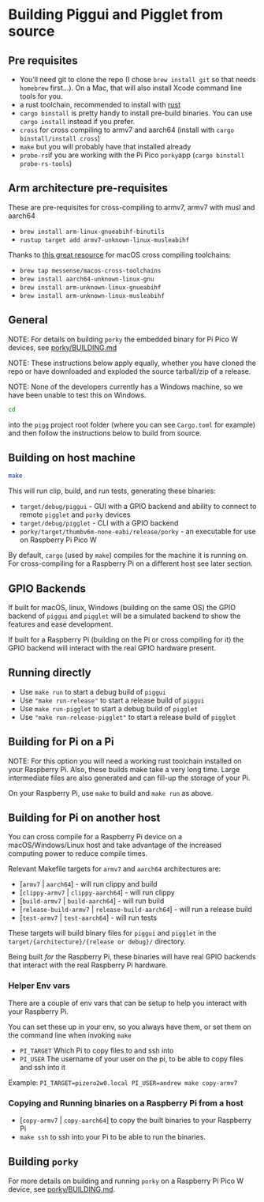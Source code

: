 # Building Piggui and Pigglet from source

## Pre requisites

- You'll need git to clone the repo (I chose `brew install git` so that needs `homebrew` first...). On a
  Mac, that will also install Xcode command line tools for you.
- a rust toolchain, recommended to install with [rust](https://rustup.rs/)
- `cargo binstall` is pretty handy to install pre-build binaries. You can use `cargo install` instead if you prefer.
- `cross` for cross compiling to armv7 and aarch64 (install with `cargo binstall/install cross`)
- `make` but you will probably have that installed already
- `probe-rs`if you are working with the Pi Pico `porky`app (`cargo binstall probe-rs-tools`)

## Arm architecture pre-requisites

These are pre-requisites for cross-compiling to armv7, armv7 with musl and aarch64

* `brew install arm-linux-gnueabihf-binutils`
* `rustup target add armv7-unknown-linux-musleabihf`

Thanks to [this great resource](https://github.com/messense/homebrew-macos-cross-toolchains) for macOS cross compiling
toolchains:

* `brew tap messense/macos-cross-toolchains`
* `brew install aarch64-unknown-linux-gnu`
* `brew install arm-unknown-linux-gnueabihf`
* `brew install arm-unknown-linux-musleabihf`

## General

NOTE: For details on building `porky` the embedded binary for Pi Pico W devices,
see [porky/BUILDING.md](porky/BUILDING.md)

NOTE: These instructions below apply equally, whether you have cloned the repo or have downloaded and exploded the
source tarball/zip of a release.

NOTE: None of the developers currently has a Windows machine, so we have been unable to test this on Windows.

```sh
cd
 ``` 

into the `pigg` project root folder (where you can see `Cargo.toml` for example) and then follow the instructions
below to build from source.

## Building on host machine

```sh
make
```

This will run clip, build, and run tests, generating these binaries:

- `target/debug/piggui` - GUI with a GPIO backend and ability to connect to remote `pigglet` and `porky` devices
- `target/debug/pigglet` - CLI with a GPIO backend
- `porky/target/thumbv6m-none-eabi/release/porky` - an executable for use on Raspberry Pi Pico W

By default, `cargo` (used by `make`) compiles for the machine it is running on. For cross-compiling for a Raspberry
Pi on a different host see later section.

## GPIO Backends

If built for macOS, linux, Windows (building on the same OS) the GPIO backend of `piggui` and `pigglet` will be a
simulated backend to show the features and ease development.

If built for a Raspberry Pi (building on the Pi or cross compiling for it) the GPIO backend will interact with the
real GPIO hardware present.

## Running directly

- Use `make run` to start a debug build of `piggui`
- Use `"make run-release"` to start a release build of `piggui`
- Use `make run-pigglet` to start a debug build of `pigglet`
- Use `"make run-release-pigglet"` to start a release build of `pigglet`

## Building for Pi on a Pi

NOTE: For this option you will need a working rust toolchain installed on your Raspberry Pi. Also, these builds make
take a very long time. Large intermediate files are also generated and can fill-up the storage of your Pi.

On your Raspberry Pi, use `make` to build and `make run` as above.

## Building for Pi on another host

You can cross compile for a Raspberry Pi device on a macOS/Windows/Linux host and take advantage of the increased
computing power to reduce compile times.

Relevant Makefile targets for `armv7` and `aarch64` architectures are:

- [`armv7` | `aarch64`] - will run clippy and build
- [`clippy-armv7` | `clippy-aarch64`] - will run clippy
- [`build-armv7` | `build-aarch64`] - will run build
- [`release-build-armv7` | `release-build-aarch64`] - will run a release build
- [`test-armv7` | `test-aarch64`] - will run tests

These targets will build binary files for `piggui` and `pigglet` in the `target/{architecture}/{release or debug}/`
directory.

Being built _for_ the Raspberry Pi, these binaries will have real GPIO backends that interact with the real Raspberry
Pi hardware.

### Helper Env vars

There are a couple of env vars that can be setup to help you interact with your Raspberry Pi.

You can set these up in your env, so you always have them, or set them on the command line when invoking `make`

- `PI_TARGET` Which Pi to copy files to and ssh into
- `PI_USER` The username of your user on the pi, to be able to copy files and ssh into it

Example: `PI_TARGET=pizero2w0.local PI_USER=andrew make copy-armv7`

### Copying and Running binaries on a Raspberry Pi from a host

- [`copy-armv7` | `copy-aarch64`] to copy the built binaries to your Raspberry Pi
- `make ssh` to ssh into your Pi to be able to run the binaries.

## Building `porky`

For more details on building and running `porky` on a Raspberry Pi Pico W device,
see [porky/BUILDING.md](porky/BUILDING.md).
